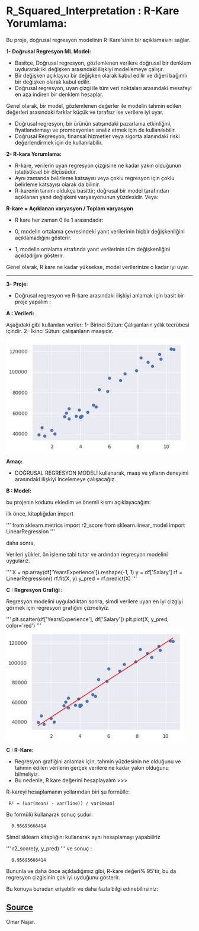 # R_Squared_Interpretation : R-Kare Yorumlama: 
Bu proje, doğrusal regresyon modelinin R-Kare'sinin bir açıklamasını sağlar. 

**1- Doğrusal Regresyon ML Model:**

- Basitçe, Doğrusal regresyon, gözlemlenen verilere doğrusal bir denklem uydurarak iki değişken arasındaki ilişkiyi modellemeye çalışır.
- Bir değişken açıklayıcı bir değişken olarak kabul edilir ve diğeri bağımlı bir değişken olarak kabul edilir.
- Doğrusal regresyon, uyan çizgi ile tüm veri noktaları arasındaki mesafeyi en aza indiren bir denklem hesaplar.

Genel olarak, bir model, gözlemlenen değerler ile modelin tahmin edilen değerleri arasındaki farklar küçük ve tarafsız ise verilere iyi uyar. 

- Doğrusal regresyon, bir ürünün satışındaki pazarlama etkinliğini, fiyatlandırmayı ve promosyonları analiz etmek için de kullanılabilir.
- Doğrusal Regresyon, finansal hizmetler veya sigorta alanındaki riski değerlendirmek için de kullanılabilir. 

**2- R-kara Yorumlama:**

- R-kare, verilerin uyan regresyon çizgisine ne kadar yakın olduğunun istatistiksel bir ölçüsüdür. 
- Aynı zamanda belirleme katsayısı veya çoklu regresyon için çoklu belirleme katsayısı olarak da bilinir.
- R-karenin tanımı oldukça basittir; doğrusal bir model tarafından açıklanan yanıt değişkeni varyasyonunun yüzdesidir. Veya:

**R-kare = Açıklanan varyasyon / Toplam varyasyon**

- R kare her zaman 0 ile 1  arasındadır:

- 0, modelin ortalama çevresindeki yanıt verilerinin hiçbir değişkenliğini açıklamadığını gösterir.
- 1, modelin ortalama etrafında yanıt verilerinin tüm değişkenliğini açıkladığını gösterir.
 
Genel olarak, R kare ne kadar yüksekse, model verilerinize o kadar iyi uyar. 

------------------------------------------------------------------------------------------------

**3- Proje:**

- Doğrusal regresyon ve R-kare arasındaki ilişkiyi anlamak için basit bir proje yapalım : 

**A : Verileri:**

Aşağıdaki gibi kullanılan veriler:
1- Birinci Sütun: Çalışanların yıllık tecrübesi içindir.
2- İkinci Sütun: çalışanların maaşıdır.

![DATA](https://github.com/omarnj-lab/R_Squared_Interpretation-/blob/main/Data.png)

**Amaç:**

- DOĞRUSAL REGRESYON MODELİ kullanarak, maaş ve yılların deneyimi arasındaki ilişkiyi incelemeye çalışacağız. 


**B : Model:** 

bu projenin kodunu ekledim ve önemli kısmı açıklayacağım:

ilk önce, kitaplığıdan import 

'''
from sklearn.metrics import r2_score
from sklearn.linear_model import LinearRegression
''' 

daha sonra, 

Verileri yükler, ön işleme tabi tutar ve ardından regresyon modelini uygularız. 

'''
X = np.array(df['YearsExperience']).reshape(-1, 1)
y = df['Salary']
rf = LinearRegression()
rf.fit(X, y)
y_pred = rf.predict(X)
'''

**C : Regresyon Grafiği :** 

Regresyon modelini uyguladıktan sonra, şimdi verilere uyan en iyi çizgiyi görmek için regresyon grafiğini çizmeliyiz.

'''
plt.scatter(df['YearsExperience'], df['Salary'])
plt.plot(X, y_pred, color='red')
'''
![Result](https://github.com/omarnj-lab/R_Squared_Interpretation-/blob/main/RegressionGraph.png)

**C : R-Kare:** 

- Regresyon grafiğini anlamak için, tahmin yüzdesinin ne olduğunu ve tahmin edilen verilerin gerçek verilere ne kadar yakın olduğunu bilmeliyiz.
-  Bu nedenle, R kare değerini hesaplayalım >>> 

R-kareyi hesaplamanın yollarından biri şu formülle: 
     
     R² = (var(mean) - var(line)) / var(mean)
     
Bu formülü kullanarak sonuç şudur: 

      0.95695666414


Şimdi sklearn kitaplığını kullanarak aynı hesaplamayı yapabiliriz 

'''
r2_score(y, y_pred)
'''
ve sonuç :

      0.95695666414

Bununla ve daha önce açıkladığımız gibi, R-kare değeri% 95'tir, bu da regresyon çizgisinin çok iyi uyduğunu gösterir.

Bu konuya buradan erişebilir ve daha fazla bilgi edinebilirsiniz: 

[Source](https://towardsdatascience.com/statistics-for-machine-learning-r-squared-explained-425ddfebf667)
--------------------------------------------------------------------------------------------------------

Omar Najar.













